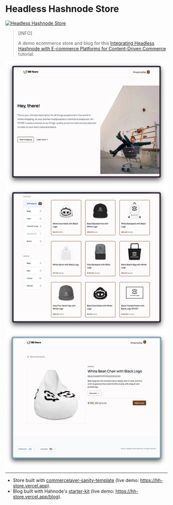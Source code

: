 # Headless Hashnode Store

[![Headless Hashnode Store](./images/preview.jpg)](https://hashnode.com/headless?utm_source=bolajiayodeji)

> [INFO]
>
> A demo ecommerce store and blog for this [Integrating Headless Hashnode with E-commerce Platforms for Content-Driven Commerce](#) tutorial.

![](./images/demo-1.png)
![](./images/demo-2.png)
![](./images/demo-3.png)

---

- Store built with [commercelayer-sanity-template](https://github.com/commercelayer/commercelayer-sanity-template) (live demo: <https://hh-store.vercel.app>).
- Blog built with Hahnode's [starter-kit](https://github.com/Hashnode/starter-kit) (live demo: <https://hh-store.vercel.app/blog>).
